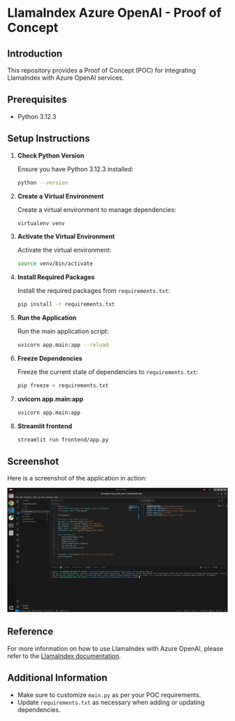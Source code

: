 # LlamaIndex Azure OpenAI - Proof of Concept

## Introduction

This repository provides a Proof of Concept (POC) for integrating LlamaIndex with Azure OpenAI services. 

## Prerequisites

- Python 3.12.3

## Setup Instructions

1. **Check Python Version**

    Ensure you have Python 3.12.3 installed:

    ```bash
    python --version
    ```

2. **Create a Virtual Environment**

    Create a virtual environment to manage dependencies:

    ```bash
    virtualenv venv
    ```

3. **Activate the Virtual Environment**

    Activate the virtual environment:

    ```bash
    source venv/bin/activate
    ```

4. **Install Required Packages**

    Install the required packages from `requirements.txt`:

    ```bash
    pip install -r requirements.txt
    ```

5. **Run the Application**

    Run the main application script:

    ```bash
    uvicorn app.main:app --reload
    ```

6. **Freeze Dependencies**

    Freeze the current state of dependencies to `requirements.txt`:

    ```bash
    pip freeze > requirements.txt
    ```

7. **uvicorn app.main:app**
    
    ```bash
    uvicorn app.main:app 
    ```

8. **Streamlit frontend**
    
    ```bash
    streamlit run frontend/app.py 
    ```

## Screenshot

Here is a screenshot of the application in action:

![Screenshot](screenshots/screenshot.png)

## Reference

For more information on how to use LlamaIndex with Azure OpenAI, please refer to the [LlamaIndex documentation](https://docs.llamaindex.ai/en/stable/examples/llm/azure_openai/).

## Additional Information

- Make sure to customize `main.py` as per your POC requirements.
- Update `requirements.txt` as necessary when adding or updating dependencies.
